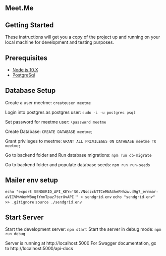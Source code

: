## Meet.Me

## Getting Started

These instructions will get you a copy of the project up and running on your local machine for development and testing purposes.

## Prerequisites

* [Node.js 10.X](https://nodejs.org/en/download/)
* [PostgreSql](https://www.postgresql.org/download/)

## Database Setup

Create a user meetme: 
`createuser meetme`

Login into postgres as postgres user:
`sudo -i -u postgres psql`

Set password for meetme user:
`\password meetme`

Create Database:
`CREATE DATABASE meetme;`

Grant privileges to meetme:
`GRANT ALL PRIVILEGES ON DATABASE meetme TO meetme;`

Go to backend folder and Run database migrations:
`npm run db-migrate`

Go to backend folder and populate database seeds:
`npm run run-seeds`

## Mailer env setup
`echo "export SENDGRID_API_KEY='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'" > sendgrid.env`
`echo "sendgrid.env" >> .gitignore`
`source ./sendgrid.env`


## Start Server

Start the development server:
`npm start`
Start the server in debug mode:
`npm run debug`

Server is running at http://localhost:5000
For Swagger documentation, go to http://localhost:5000/api-docs
